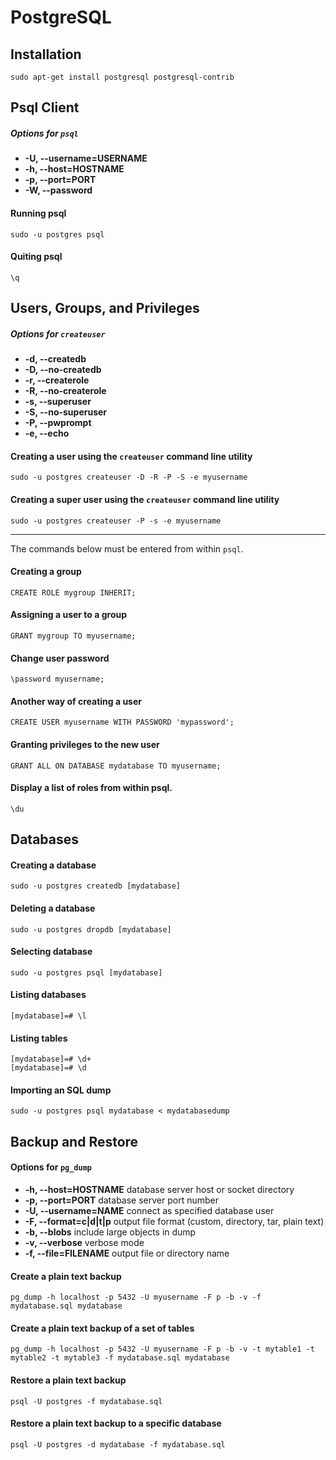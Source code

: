 PostgreSQL
==========


Installation
--------------------------------------------------
`sudo apt-get install postgresql postgresql-contrib`


Psql Client
--------------------------------------------------

##### Options for `psql`
*   **-U, --username=USERNAME**
*   **-h, --host=HOSTNAME**
*   **-p, --port=PORT**
*   **-W, --password**

#### Running psql
`sudo -u postgres psql`

#### Quiting psql
`\q`


Users, Groups, and Privileges
--------------------------------------------------

##### Options for `createuser`
*   **-d, --createdb**
*   **-D, --no-createdb**
*   **-r, --createrole**
*   **-R, --no-createrole**
*   **-s, --superuser**
*   **-S, --no-superuser**
*   **-P, --pwprompt**
*   **-e, --echo**

#### Creating a user using the `createuser` command line utility
`sudo -u postgres createuser -D -R -P -S -e myusername`

#### Creating a super user using the `createuser` command line utility
`sudo -u postgres createuser -P -s -e myusername`

__________________________________________________

The commands below must be entered from within `psql`.

#### Creating a group
`CREATE ROLE mygroup INHERIT;`

#### Assigning a user to a group
`GRANT mygroup TO myusername;`

#### Change user password
`\password myusername;`

#### Another way of creating a user
`CREATE USER myusername WITH PASSWORD 'mypassword';`

#### Granting privileges to the new user
`GRANT ALL ON DATABASE mydatabase TO myusername;`


#### Display a list of roles from within psql.
`\du`


Databases
--------------------------------------------------

#### Creating a database
`sudo -u postgres createdb [mydatabase]`

#### Deleting a database
`sudo -u postgres dropdb [mydatabase]`

#### Selecting database
`sudo -u postgres psql [mydatabase]`

#### Listing databases
`[mydatabase]=# \l`

#### Listing tables
    [mydatabase]=# \d+
    [mydatabase]=# \d

#### Importing an SQL dump
`sudo -u postgres psql mydatabase < mydatabasedump`


Backup and Restore
--------------------------------------------------

#### Options for `pg_dump`
*   **-h, --host=HOSTNAME**      database server host or socket directory
*   **-p, --port=PORT**          database server port number
*   **-U, --username=NAME**      connect as specified database user
*   **-F, --format=c|d|t|p**     output file format (custom, directory, tar, plain text)
*   **-b, --blobs**              include large objects in dump
*   **-v, --verbose**            verbose mode
*   **-f, --file=FILENAME**      output file or directory name

#### Create a plain text backup
`pg_dump -h localhost -p 5432 -U myusername -F p -b -v -f mydatabase.sql mydatabase`

#### Create a plain text backup of a set of tables
`pg_dump -h localhost -p 5432 -U myusername -F p -b -v -t mytable1 -t mytable2 -t mytable3 -f mydatabase.sql mydatabase`

#### Restore a plain text backup
`psql -U postgres -f mydatabase.sql`

#### Restore a plain text backup to a specific database
`psql -U postgres -d mydatabase -f mydatabase.sql`